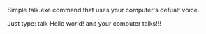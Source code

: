 
Simple talk.exe command that uses your computer's defualt voice.

Just type:
talk Hello world!
and your computer talks!!!
